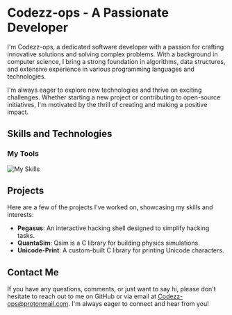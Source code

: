 # Codezz-ops - A Passionate Developer

I'm Codezz-ops, a dedicated software developer with a passion for crafting innovative solutions and solving complex problems. With a background in computer science, I bring a strong foundation in algorithms, data structures, and extensive experience in various programming languages and technologies.

I'm always eager to explore new technologies and thrive on exciting challenges. Whether starting a new project or contributing to open-source initiatives, I'm motivated by the thrill of creating and making a positive impact.

## Skills and Technologies

### My Tools
![My Skills](https://skillicons.dev/icons?i=linux,bash,vscode,go,c,docker)

## Projects

Here are a few of the projects I've worked on, showcasing my skills and interests:

- **Pegasus**: An interactive hacking shell designed to simplify hacking tasks.
- **QuantaSim**: Qsim is a C library for building physics simulations.
- **Unicode-Print**: A custom-built C library for printing Unicode characters.

## Contact Me

If you have any questions, comments, or just want to say hi, please don't hesitate to reach out to me on GitHub or via email at Codezz-ops@protonmail.com. I'm always eager to connect and hear from you!
